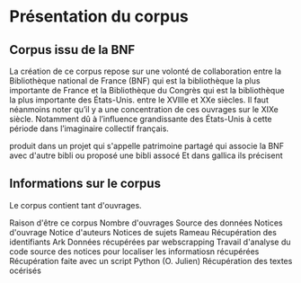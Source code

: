 # Présentation du corpus
## Corpus issu de la BNF
La création de ce corpus repose sur une volonté de collaboration entre la Bibliothèque national de France (BNF) qui est la bibliothèque la plus importante de France et la Bibliothèque du Congrès qui est la bibliothèque la plus importante des États-Unis. 
entre le XVIIIe et XXe siècles. Il faut néanmoins noter qu’il y a une concentration de ces ouvrages sur le XIXe siècle. Notamment dû à l’influence grandissante des États-Unis à cette période dans l’imaginaire collectif français.  

produit dans un projet qui s'appelle patrimoine partagé 
qui associe la BNF avec d'autre bibli ou proposé une bibli assocé 
Et dans gallica ils précisent 

## Informations sur le corpus 
Le corpus contient tant d'ouvrages. 

Raison d'être ce corpus
Nombre d'ouvrages
Source des données
Notices d'ouvrage
Notice d'auteurs
Notices de sujets Rameau
Récupération des identifiants Ark
Données récupérées par webscrapping
Travail d'analyse du code source des notices pour localiser les informatiosn récupérées
Récupération faite avec un script Python (O. Julien)
Récupération des textes océrisés

